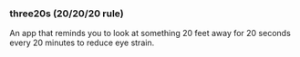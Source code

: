 ### three20s (20/20/20 rule)
An app that reminds you to look at something 20 feet away for 20 seconds every 20 minutes to reduce eye strain.
